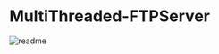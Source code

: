 # MultiThreaded-FTPServer
![readme](https://user-images.githubusercontent.com/94884744/208719507-e1b9efb0-da1d-4052-a6c6-3a1f15ddb24f.JPG)
